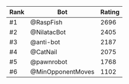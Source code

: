 Rank|Bot|Rating
---|---|---
#1|@RaspFish|2696
#2|@NilatacBot|2405
#3|@anti-bot|2187
#4|@CatNail|2075
#5|@pawnrobot|1768
#6|@MinOpponentMoves|1102
